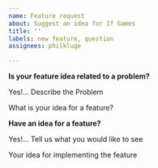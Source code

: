 ```yaml
---
name: Feature request
about: Suggest an idea for If Games
title: ''
labels: new feature, question
assignees: philkluge

---
```


**Is your feature idea related to a problem?**

Yes!... Describe the Problem

What is your idea for a feature?


**Have an idea for a feature?**

Yes!... Tell us what you would like to see

Your idea for implementing the feature
